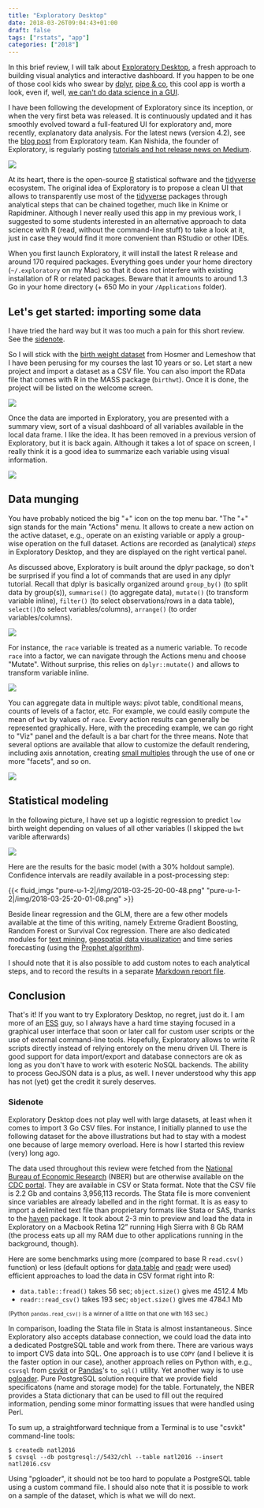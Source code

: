 ```yaml
---
title: "Exploratory Desktop"
date: 2018-03-26T09:04:43+01:00
draft: false
tags: ["rstats", "app"]
categories: ["2018"]
---
```


In this brief review, I will talk about [Exploratory Desktop](https://exploratory.io), a fresh approach to building visual analytics and interactive dashboard. If you happen to be one of those cool kids who swear by [dplyr](http://dplyr.tidyverse.org), [pipe & co](https://www.tidyverse.org), this cool app is worth a look, even if, well, [we can't do data science in a GUI](https://www.meetup.com/fr-FR/acm-chicago/events/248060005/).

I have been following the development of Exploratory since its inception, or when the very first beta was released. It is continuously updated and it has smoothly evolved toward a full-featured UI for exploratory and, more recently, explanatory data analysis. For the latest news (version 4.2), see the [blog post](https://blog.exploratory.io/exploratory-v4-2-released-dashboard-new-analytics-new-charts-and-more-ee5d8aab1adc) from Exploratory team. Kan Nishida, the founder of Exploratory, is regularly posting [tutorials and hot release news on Medium](https://blog.exploratory.io/@kanaugust).

![](/img/2018-03-26-22-08-29.png)

At its heart, there is the open-source [R](http://www.r-project.org) statistical software and the [tidyverse](https://www.tidyverse.org) ecosystem. The original idea of Exploratory is to propose a clean UI that allows to transparently use most of the [tidyverse](https://www.tidyverse.org) packages through analytical steps that can be chained together, much like in Knime or Rapidminer. Although I never really used this app in my previous work, I suggested to some students interested in an alternative approach to data science with R (read, without the command-line stuff) to take a look at it, just in case they would find it more convenient than RStudio or other IDEs.

When you first launch Exploratory, it will install the latest R release and around 170 required packages. Everything goes under your home directory (`~/.exploratory` on my Mac) so that it does not interfere with existing installation of R or related packages. Beware that it amounts to around 1.3 Go in your home directory (+ 650 Mo in your `/Applications` folder).

## Let's get started: importing some data

I have tried the hard way but it was too much a pain for this short review. See the [sidenote](#sidenote).

So I will stick with the [birth weight dataset](https://stats.stackexchange.com/a/21504) from Hosmer and Lemeshow that I have been perusing for my courses the last 10 years or so. Let start a new project and import a dataset as a CSV file. You can also import the RData file that comes with R in the MASS package (`birthwt`). Once it is done, the project will be listed on the welcome screen.

![](/img/2018-03-25-19-56-03.png)

Once the data are imported in Exploratory, you are presented with a summary view, sort of a visual dashboard of all variables available in the local data frame. I like the idea. It has been removed in a previous version of Exploratory, but it is back again. Although it takes a lot of space on screen, I really think it is a good idea to summarize each variable using visual information.

![](/img/2018-03-20-18-43-39.png)

## Data munging

You have probably noticed the big "+" icon on the top menu bar. "The "+" sign stands for the main "Actions" menu. It allows to create a new action on the active dataset, e.g., operate on an existing variable or apply a group-wise operation on the full dataset. Actions are recorded as (analytical) _steps_ in Exploratory Desktop, and they are displayed on the right vertical panel.

As discussed above, Exploratory is built around the dplyr package, so don't be surprised if you find a lot of commands that are used in any dplyr tutorial. Recall that dplyr is basically organized around `group_by()` (to split data by group(s)), `summarise()` (to aggregate data), `mutate()` (to transform variable inline), `filter()` (to select observations/rows in a data table), `select()`(to select variables/columns), `arrange()` (to order variables/columns).

![](/img/2018-03-20-18-44-17.png)

For instance, the `race` variable is treated as a numeric variable. To recode `race` into a factor, we can navigate through the Actions menu and choose "Mutate". Without surprise, this relies on `dplyr::mutate()` and allows to transform variable inline.

![](/img/2018-03-20-18-45-08.png)

You can aggregate data in multiple ways: pivot table, conditional means, counts of levels of a factor, etc. For example, we could easily compute the mean of `bwt` by values of `race`. Every action results can generally be represented graphically. Here, with the preceding example, we can go right to "Viz" panel and the default is a bar chart for the three means. Note that several options are available that allow to customize the default rendering, including axis annotation, creating [small multiples](https://blog.exploratory.io/exploratory-v2-2-with-small-multiple-c7050e5627dd) through the use of one or more "facets", and so on.

![](/img/2018-03-25-19-56-27.png)

## Statistical modeling

In the following picture, I have set up a logistic regression to predict `low` birth weight depending on values of all other variables (I skipped the `bwt` varible afterwards)

![](/img/2018-03-25-19-59-20.png)

Here are the results for the basic model (with a 30% holdout sample). Confidence intervals are readily available in a post-processing step:

{{< fluid_imgs
  "pure-u-1-2|/img/2018-03-25-20-00-48.png"
  "pure-u-1-2|/img/2018-03-25-20-01-08.png" >}}

Beside linear regression and the GLM, there are a few other models available at the time of this writing, namely Extreme Gradient Boosting, Random Forest or Survival Cox regression. There are also dedicated modules for [text mining](https://blog.exploratory.io/introduction-to-text-analytics-in-exploratory-b82e709c8ffd), [geospatial data visualization](https://blog.exploratory.io/visualizing-geospatial-data-with-your-own-geojson-f96dde0f6296) and time series forecasting (using the [Prophet algorithm](https://medium.com/m/global-identity?redirectUrl=https%3A%2F%2Fblog.exploratory.io%2Fan-introduction-to-time-series-forecasting-with-prophet-package-in-exploratory-129ed0c12112)).

I should note that it is also possible to add custom notes to each analytical steps, and to record the results in a separate [Markdown report file](https://blog.exploratory.io/an-introduction-to-simple-markdown-editor-for-notes-a665a4a18988).

## Conclusion

That's it! If you want to try Exploratory Desktop, no regret, just do it. I am more of an [ESS](https://ess.r-project.org) guy, so I always have a hard time staying focused in a graphical user interface that soon or later call for custom user scripts or the use of external command-line tools. Hopefully, Exploratory allows to write R scripts directly instead of relying entorely on the menu driven UI. There is good support for data import/export and database connectors are ok as long as you don't have to work with esoteric NoSQL backends. The ability to process GeoJSON data is a plus, as well. I never understood why this app has not (yet) get the credit it surely deserves.

### Sidenote

Exploratory Desktop does not play well with large datasets, at least when it comes to import 3 Go CSV files. For instance, I initially planned to use the following dataset for the above illustrations but had to stay with a modest one because of large memory overload. Here is how I started this review (very) long ago.

The data used throughout this review were fetched from the [National Bureau of Economic Research](http://www.nber.org/data/vital-statistics-natality-data.html) (NBER) but are otherwise available on the [CDC portal](https://www.cdc.gov/nchs/nvss/births.htm). They are available in CSV or Stata format. Note that the CSV file is 2.2 Gb and contains 3,956,113 records. The Stata file is more convenient since variables are already labelled and in the right format. It is as easy to import a delimited text file than proprietary formats like Stata or SAS, thanks to the [haven](http://haven.tidyverse.org) package. It took about 2-3 min to preview and load the data in Exploratory on a Macbook Retina 12” running High Sierra with 8 Gb RAM (the process eats up all my RAM due to other applications running in the background, though).

Here are some benchmarks using more (compared to base R `read.csv()` function) or less (default options for [data.table](http://r-datatable.com) and [readr](http://readr.tidyverse.org) were used) efficient approaches to load the data in CSV format right into R:

- `data.table::fread()` takes 56 sec; `object.size()` gives me 4512.4 Mb
- `readr::read_csv()` takes 193 sec; `object.size()` gives me 4784.1 Mb

<small>(Python `pandas.read_csv()` is a winner of a little on that one with 163 sec.)</small>

In comparison, loading the Stata file in Stata is almost instantaneous. Since Exploratory also accepts database connection, we could load the data into a dedicated PostgreSQL table and work from there. There are various ways to import CVS data into SQL. One approach is to use `COPY` (and I believe it is the faster option in our case), another approach relies on Python with, e.g., `csvsql` from [csvkit](http://csvkit.readthedocs.io/en/1.0.2/) or [Pandas](https://pandas.pydata.org)'s `to_sql()` utility. Yet another way is to use [pgloader](http://pgloader.readthedocs.io/en/latest/). Pure PostgreSQL solution require that we provide field specificatons (name and storage mode) for the table. Fortunately, the NBER provides a Stata dictionary that can be used to fill out the required information, pending some minor formatting issues that were handled using Perl.

To sum up, a straightforward technique from a Terminal is to use "csvkit" command-line tools:

    $ createdb natl2016
    $ csvsql --db postgresql://5432/chl --table natl2016 --insert natl2016.csv

Using "pgloader", it should not be too hard to populate a PostgreSQL table using a custom command file. I should also note that it is possible to work on a sample of the dataset, which is what we will do next.
